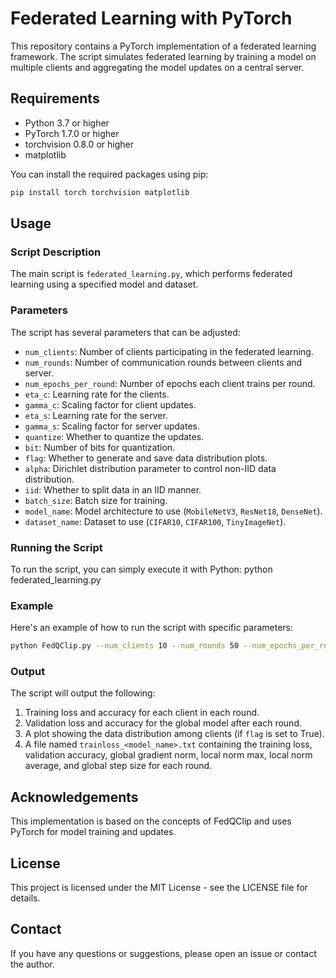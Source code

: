 # Federated Learning with PyTorch

This repository contains a PyTorch implementation of a federated learning framework. The script simulates federated learning by training a model on multiple clients and aggregating the model updates on a central server.

## Requirements

- Python 3.7 or higher
- PyTorch 1.7.0 or higher
- torchvision 0.8.0 or higher
- matplotlib

You can install the required packages using pip:
```sh
pip install torch torchvision matplotlib
```

## Usage

### Script Description

The main script is `federated_learning.py`, which performs federated learning using a specified model and dataset.

### Parameters

The script has several parameters that can be adjusted:

- `num_clients`: Number of clients participating in the federated learning.
- `num_rounds`: Number of communication rounds between clients and server.
- `num_epochs_per_round`: Number of epochs each client trains per round.
- `eta_c`: Learning rate for the clients.
- `gamma_c`: Scaling factor for client updates.
- `eta_s`: Learning rate for the server.
- `gamma_s`: Scaling factor for server updates.
- `quantize`: Whether to quantize the updates.
- `bit`: Number of bits for quantization.
- `flag`: Whether to generate and save data distribution plots.
- `alpha`: Dirichlet distribution parameter to control non-IID data distribution.
- `iid`: Whether to split data in an IID manner.
- `batch_size`: Batch size for training.
- `model_name`: Model architecture to use (`MobileNetV3`, `ResNet18`, `DenseNet`).
- `dataset_name`: Dataset to use (`CIFAR10`, `CIFAR100`, `TinyImageNet`).

### Running the Script

To run the script, you can simply execute it with Python:
python federated_learning.py

### Example

Here's an example of how to run the script with specific parameters:
```sh
python FedQClip.py --num_clients 10 --num_rounds 50 --num_epochs_per_round 3 --eta_c 0.01 --gamma_c 10000 --eta_s 0.01 --gamma_s 10000 --quantize True --bit 8 --flag True --alpha 0.5 --iid False --batch_size 32 --model_name ResNet18 --dataset_name CIFAR10
```
### Output

The script will output the following:

1. Training loss and accuracy for each client in each round.
2. Validation loss and accuracy for the global model after each round.
3. A plot showing the data distribution among clients (if `flag` is set to True).
4. A file named `trainloss_<model_name>.txt` containing the training loss, validation accuracy, global gradient norm, local norm max, local norm average, and global step size for each round.



## Acknowledgements

This implementation is based on the concepts of FedQClip and uses PyTorch for model training and updates.

## License

This project is licensed under the MIT License - see the LICENSE file for details.

## Contact

If you have any questions or suggestions, please open an issue or contact the author.

